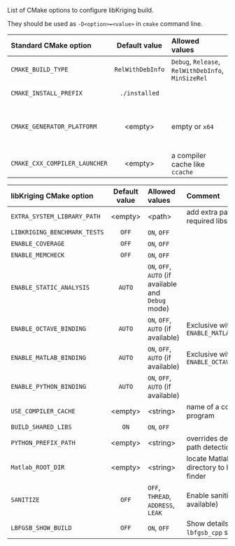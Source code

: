 List of CMake options to configure libKriging build.

They should be used as `-D<option>=<value>` in `cmake` command line.

| Standard CMake option         |  Default value   | Allowed values                                     | Comment                                                  |
|:------------------------------|:----------------:|:---------------------------------------------------|:---------------------------------------------------------|
| `CMAKE_BUILD_TYPE`            | `RelWithDebInfo` | `Debug`, `Release`, `RelWithDebInfo`, `MinSizeRel` |                                                          |
| `CMAKE_INSTALL_PREFIX`        |  `./installed`   |                                                    | path to install libs                                     |
| `CMAKE_GENERATOR_PLATFORM`    |  &lt;empty&gt;   | empty or `x64`                                     | should be set to `x64` on Windows to build 64bits target |
| `CMAKE_CXX_COMPILER_LAUNCHER` |  &lt;empty&gt;   | a compiler cache like `ccache`                     | to optimize recompilation                                | 

| libKriging CMake option      |        Default value        | Allowed values                                      | Comment                                           |
|:-----------------------------|:---------------------------:|:----------------------------------------------------|:--------------------------------------------------|
| `EXTRA_SYSTEM_LIBRARY_PATH`  |        &lt;empty&gt;        | &lt;path&gt;                                        | add extra path for finding required libs          |
| `LIBKRIGING_BENCHMARK_TESTS` |            `OFF`            | `ON`, `OFF`                                         |                                                   |
| `ENABLE_COVERAGE`            |            `OFF`            | `ON`, `OFF`                                         |                                                   |
| `ENABLE_MEMCHECK`            |            `OFF`            | `ON`, `OFF`                                         |                                                   |
| `ENABLE_STATIC_ANALYSIS`     |           `AUTO`            | `ON`, `OFF`, `AUTO` (if available and `Debug` mode) |                                                   |
| `ENABLE_OCTAVE_BINDING`      |           `AUTO`            | `ON`, `OFF`, `AUTO` (if available)                  | Exclusive with `ENABLE_MATLAB_BINDING=on`         |
| `ENABLE_MATLAB_BINDING`      |           `AUTO`            | `ON`, `OFF`, `AUTO` (if available)                  | Exclusive with `ENABLE_OCTAVE_BINDING=on`         |
| `ENABLE_PYTHON_BINDING`      |           `AUTO`            | `ON`, `OFF`, `AUTO` (if available)                  |                                                   |
| `USE_COMPILER_CACHE`         |        &lt;empty&gt;        | &lt;string&gt;                                      | name of a compiler cache program                  |
| `BUILD_SHARED_LIBS`          |            `ON`             | `ON`, `OFF`                                         |                                                   |
| `PYTHON_PREFIX_PATH`         |        &lt;empty&gt;        | &lt;string&gt;                                      | overrides default python path detection           |
| `Matlab_ROOT_DIR`            |        &lt;empty&gt;        | &lt;string&gt;                                      | locate Matlab root directory to help CMake finder |
| `SANITIZE`                   |            `OFF`            | `OFF`, `THREAD`, `ADDRESS`, `LEAK`                  | Enable sanitize feature (is available)            |
| `LBFGSB_SHOW_BUILD`          |            `OFF`            | `ON`, `OFF`                                         | Show details of `lbfgsb_cpp` sub-build            |

